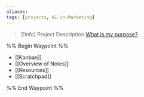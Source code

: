```yaml
---
aliases: 
tags: [projects, AI-in-Marketing]
---
```


> [!info] Project Description
> [What is my purpose?](https://youtu.be/X7HmltUWXgs)

%% Begin Waypoint %%
- [[Kanban]]
- [[Overview of Notes]]
- [[Resources]]
- [[Scratchpad]]

%% End Waypoint %%

